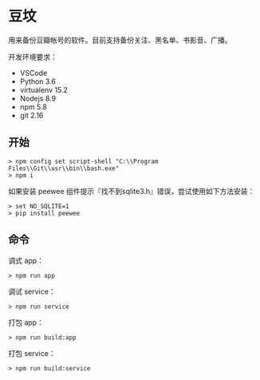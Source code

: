 # 豆坟

用来备份豆瓣帐号的软件。目前支持备份关注、黑名单、书影音、广播。

开发环境要求：

- VSCode
- Python 3.6 
- virtualenv 15.2
- Nodejs 8.9
- npm 5.8
- git 2.16

## 开始

    > npm config set script-shell "C:\\Program Files\\Git\\usr\\bin\\bash.exe"
    > npm i

如果安装 peewee 组件提示『找不到sqlite3.h』错误，尝试使用如下方法安装：

    > set NO_SQLITE=1
    > pip install peewee

## 命令

调式 app：

    > npm run app

调试 service：

    > npm run service

打包 app：

    > npm run build:app

打包 service：

    > npm run build:service
